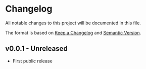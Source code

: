 # Changelog

All notable changes to this project will be documented in this file.

The format is based on [Keep a Changelog](https://keepachangelog.com/en/1.0.0)
and [Semantic Version](https://semver.org/spec/v2.0.0.html).

## v0.0.1 - Unreleased

- First public release
